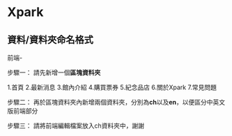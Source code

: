 # Xpark

<h2>資料/資料夾命名格式</h2>

前端-

步驟一： 請先新增一個<b>區塊資料夾</b>

1.首頁
2.最新消息
3.館內介紹
4.購買票券
5.紀念品店
6.關於Xpark
7.常見問題

步驟二： 再於區塊資料夾內新增兩個資料夾，分別為<b>ch</b>以及<b>en</b>，以便區分中英文版前端部分

步驟三： 請將前端編輯檔案放入ch資料夾中，謝謝
